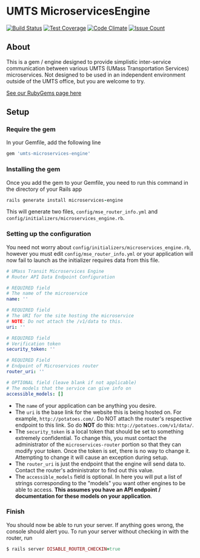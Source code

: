 # UMTS MicroservicesEngine

[![Build Status](https://travis-ci.org/umts/microservices-engine.svg?branch=master)](https://travis-ci.org/umts/microservices-engine)
[![Test Coverage](https://codeclimate.com/github/umts/microservices-engine/badges/coverage.svg)](https://codeclimate.com/github/umts/microservices-engine/coverage)
[![Code Climate](https://codeclimate.com/github/umts/microservices-engine/badges/gpa.svg)](https://codeclimate.com/github/umts/microservices-engine)
[![Issue Count](https://codeclimate.com/github/umts/microservices-engine/badges/issue_count.svg)](https://codeclimate.com/github/umts/microservices-engine)

## About

This is a gem / engine designed to provide simplistic inter-service communication between various UMTS (UMass Transportation Services) microservices. Not designed to be used in an independent environment outside of the UMTS office, but you are welcome to try.

[See our RubyGems page here](https://rubygems.org/gems/umts-microservices-engine)

## Setup

### Require the gem

In your Gemfile, add the following line

```ruby
gem 'umts-microservices-engine'
```

### Installing the gem

Once you add the gem to your Gemfile, you need to run this command in the directory of your Rails app

```ruby
rails generate install microservices-engine
```

This will generate two files, `config/mse_router_info.yml` and `config/initializers/microservices_engine.rb`.

### Setting up the configuration

You need not worry about `config/initializers/microservices_engine.rb`, however you must edit `config/mse_router_info.yml` or your application will now fail to launch as the initializer requires data from this file.

```yml
# UMass Transit Microservices Engine
# Router API Data Endpoint Configuration

# REQUIRED field
# The name of the microservice
name: ''

# REQUIRED field
# The URI for the site hosting the microservice
# NOTE: Do not attach the /v1/data to this.
uri: ''

# REQUIRED field
# Verification token
security_token: ''

# REQUIRED Field
# Endpoint of Microservices router
router_uri: ''

# OPTIONAL field (leave blank if not applicable)
# The models that the service can give info on
accessible_models: []
```

 * The `name` of your application can be anything you desire.
 * The `uri` is the base link for the website this is being hosted on. For example, `http://potatoes.com/`. Do NOT attach the router's respective endpoint to this link. So do **NOT** do this: `http://potatoes.com/v1/data/`.
 * The `security_token` is a local token that should be set to something extremely confidential. To change this, you must contact the administrator of the `microservices-router` portion so that they can modify your token. Once the token is set, there is no way to change it. Attempting to change it will cause an exception during setup.
 * The `router_uri` is just the endpoint that the engine will send data to. Contact the router's administrator to find out this value.
 * The `accessible_models` field is optional. In here you will put a list of strings corresponding to the "models" you want other engines to be able to access. **This assumes you have an API endpoint / documentation for these models on your application**.
 
### Finish

You should now be able to run your server. If anything goes wrong, the console should alert you.
To run your server without checking in with the router, run 
```ruby
$ rails server DISABLE_ROUTER_CHECKIN=true
```
